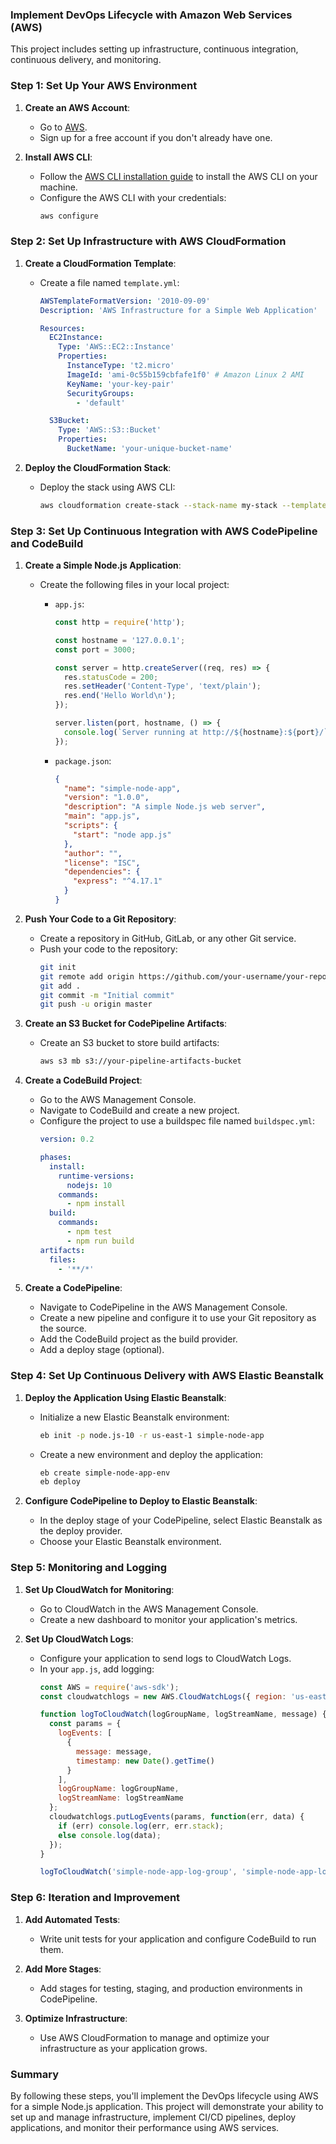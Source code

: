 ### Implement DevOps Lifecycle with Amazon Web Services (AWS)

This project includes setting up infrastructure, continuous integration, continuous delivery, and monitoring.

### Step 1: Set Up Your AWS Environment

1. **Create an AWS Account**:
   - Go to [AWS](https://aws.amazon.com/).
   - Sign up for a free account if you don't already have one.

2. **Install AWS CLI**:
   - Follow the [AWS CLI installation guide](https://docs.aws.amazon.com/cli/latest/userguide/install-cliv2.html) to install the AWS CLI on your machine.
   - Configure the AWS CLI with your credentials:
     ```sh
     aws configure
     ```

### Step 2: Set Up Infrastructure with AWS CloudFormation

1. **Create a CloudFormation Template**:
   - Create a file named `template.yml`:
     ```yaml
     AWSTemplateFormatVersion: '2010-09-09'
     Description: 'AWS Infrastructure for a Simple Web Application'

     Resources:
       EC2Instance:
         Type: 'AWS::EC2::Instance'
         Properties:
           InstanceType: 't2.micro'
           ImageId: 'ami-0c55b159cbfafe1f0' # Amazon Linux 2 AMI
           KeyName: 'your-key-pair'
           SecurityGroups:
             - 'default'

       S3Bucket:
         Type: 'AWS::S3::Bucket'
         Properties:
           BucketName: 'your-unique-bucket-name'
     ```

2. **Deploy the CloudFormation Stack**:
   - Deploy the stack using AWS CLI:
     ```sh
     aws cloudformation create-stack --stack-name my-stack --template-body file://template.yml
     ```

### Step 3: Set Up Continuous Integration with AWS CodePipeline and CodeBuild

1. **Create a Simple Node.js Application**:
   - Create the following files in your local project:
     - `app.js`:
       ```js
       const http = require('http');

       const hostname = '127.0.0.1';
       const port = 3000;

       const server = http.createServer((req, res) => {
         res.statusCode = 200;
         res.setHeader('Content-Type', 'text/plain');
         res.end('Hello World\n');
       });

       server.listen(port, hostname, () => {
         console.log(`Server running at http://${hostname}:${port}/`);
       });
       ```

     - `package.json`:
       ```json
       {
         "name": "simple-node-app",
         "version": "1.0.0",
         "description": "A simple Node.js web server",
         "main": "app.js",
         "scripts": {
           "start": "node app.js"
         },
         "author": "",
         "license": "ISC",
         "dependencies": {
           "express": "^4.17.1"
         }
       }
       ```

2. **Push Your Code to a Git Repository**:
   - Create a repository in GitHub, GitLab, or any other Git service.
   - Push your code to the repository:
     ```sh
     git init
     git remote add origin https://github.com/your-username/your-repo.git
     git add .
     git commit -m "Initial commit"
     git push -u origin master
     ```

3. **Create an S3 Bucket for CodePipeline Artifacts**:
   - Create an S3 bucket to store build artifacts:
     ```sh
     aws s3 mb s3://your-pipeline-artifacts-bucket
     ```

4. **Create a CodeBuild Project**:
   - Go to the AWS Management Console.
   - Navigate to CodeBuild and create a new project.
   - Configure the project to use a buildspec file named `buildspec.yml`:
     ```yaml
     version: 0.2

     phases:
       install:
         runtime-versions:
           nodejs: 10
         commands:
           - npm install
       build:
         commands:
           - npm test
           - npm run build
     artifacts:
       files:
         - '**/*'
     ```

5. **Create a CodePipeline**:
   - Navigate to CodePipeline in the AWS Management Console.
   - Create a new pipeline and configure it to use your Git repository as the source.
   - Add the CodeBuild project as the build provider.
   - Add a deploy stage (optional).

### Step 4: Set Up Continuous Delivery with AWS Elastic Beanstalk

1. **Deploy the Application Using Elastic Beanstalk**:
   - Initialize a new Elastic Beanstalk environment:
     ```sh
     eb init -p node.js-10 -r us-east-1 simple-node-app
     ```
   - Create a new environment and deploy the application:
     ```sh
     eb create simple-node-app-env
     eb deploy
     ```

2. **Configure CodePipeline to Deploy to Elastic Beanstalk**:
   - In the deploy stage of your CodePipeline, select Elastic Beanstalk as the deploy provider.
   - Choose your Elastic Beanstalk environment.

### Step 5: Monitoring and Logging

1. **Set Up CloudWatch for Monitoring**:
   - Go to CloudWatch in the AWS Management Console.
   - Create a new dashboard to monitor your application's metrics.

2. **Set Up CloudWatch Logs**:
   - Configure your application to send logs to CloudWatch Logs.
   - In your `app.js`, add logging:
     ```js
     const AWS = require('aws-sdk');
     const cloudwatchlogs = new AWS.CloudWatchLogs({ region: 'us-east-1' });

     function logToCloudWatch(logGroupName, logStreamName, message) {
       const params = {
         logEvents: [
           {
             message: message,
             timestamp: new Date().getTime()
           }
         ],
         logGroupName: logGroupName,
         logStreamName: logStreamName
       };
       cloudwatchlogs.putLogEvents(params, function(err, data) {
         if (err) console.log(err, err.stack);
         else console.log(data);
       });
     }

     logToCloudWatch('simple-node-app-log-group', 'simple-node-app-log-stream', 'Hello, CloudWatch Logs!');
     ```

### Step 6: Iteration and Improvement

1. **Add Automated Tests**:
   - Write unit tests for your application and configure CodeBuild to run them.

2. **Add More Stages**:
   - Add stages for testing, staging, and production environments in CodePipeline.

3. **Optimize Infrastructure**:
   - Use AWS CloudFormation to manage and optimize your infrastructure as your application grows.

### Summary

By following these steps, you'll implement the DevOps lifecycle using AWS for a simple Node.js application. This project will demonstrate your ability to set up and manage infrastructure, implement CI/CD pipelines, deploy applications, and monitor their performance using AWS services.
